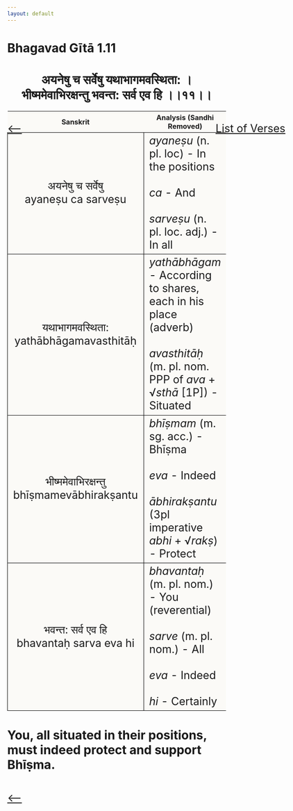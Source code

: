 ```yaml
---
layout: default
---
```

<!---
Text can be **bold**, _italic_, or ~~strikethrough~~.

[Link to another page](./another-page.html)

There should be whitespace between paragraphs.

There should be whitespace between paragraphs. We recommend including a README, or a file with information about your project.
--->

# Bhagavad Gītā 1.11

<style>
table {
  border-collapse: collapse;
  border-style: hidden;
}
th {
  background: #FBFAF7;
}
td {
  font-size: 25px;
  background: #FBFAF7;
  border: 1px solid black;
}
div.move {
  font-size: 25px;
}
</style>

<h1 style="text-align:center">
अयनेषु च सर्वेषु यथाभागमवस्थिता: ।<br>
भीष्ममेवाभिरक्षन्तु भवन्त: सर्व एव हि ।।११।।
</h1>
<div class="move" style="position:relative;min-width:960px">
 <p style="position: absolute;left:480px;top:0"><a href="./ch1.html">List of Verses</a></p>
</div>
<div class="move" style="position:relative;min-width:960px">
 <p style="position: absolute;left:0;top:0"><a href="./v1-10.html">⟵</a></p>
</div>
<div class="move" style="position:relative;min-width:960px">
 <p style="position: absolute;right:0;top:0"><a href="./v1-12.html">⟶</a></p>
</div>

| Sanskrit | Analysis (Sandhi Removed) |
|:-:|-|
|  अयनेषु च सर्वेषु<br>ayaneṣu ca sarveṣu | <em>ayaneṣu</em> (n. pl. loc) - In the positions<br><br><em>ca</em> - And<br><br><em>sarveṣu</em> (n. pl. loc. adj.) - In all |
| यथाभागमवस्थिता:<br>yathābhāgamavasthitāḥ | <em>yathābhāgam</em> - According to shares, each in his place (adverb)<br><br><em>avasthitāḥ</em> (m. pl. nom. PPP of <em>ava</em> + √<em>sthā</em> [1P]) - Situated |
|  भीष्ममेवाभिरक्षन्तु<br>bhīṣmamevābhirakṣantu | <em>bhīṣmam</em> (m. sg. acc.) - Bhīṣma<br><br><em>eva</em> - Indeed<br><br><em>ābhirakṣantu</em> (3pl imperative <em>abhi</em> + √<em>rakṣ</em>) - Protect |
| भवन्त: सर्व एव हि<br>bhavantaḥ sarva eva hi | <em>bhavantaḥ</em> (m. pl. nom.) - You (reverential)<br><br><em>sarve</em> (m. pl. nom.) - All<br><br><em>eva</em> - Indeed<br><br><em>hi</em> - Certainly |

<h1>
You, all situated in their positions, must indeed protect and support Bhīṣma.
</h1>
<div class="move" style="position:relative;min-width:960px">
 <p style="position: absolute;left:0;top:0"><a href="./v1-10.html">⟵</a></p>
</div>
<div class="move" style="position:relative;min-width:960px">
 <p style="position: absolute;right:0;top:0"><a href="./v1-12.html">⟶</a></p>
</div>
